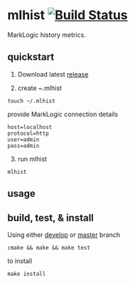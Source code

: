 # mlhist [![Build Status](https://travis-ci.org/JamFuller/mlhist.svg?branch=develop)](https://travis-ci.org/JamFuller/mlhist)

MarkLogic history metrics.

## quickstart

1. Download latest [release](https://github.com/JamFuller/mlhist/releases)

2. create ~.mlhist 

```
touch ~/.mlhist
```

provide MarkLogic connection details

```
host=localhost
protocol=http
user=admin
pass=admin
```

3. run mlhist 

```
mlhist
```

## usage

## build, test, & install

Using either [develop](https://github.com/JamFuller/mlhist/tree/develop) or [master](https://github.com/JamFuller/mlhist/tree/master) branch

```
cmake && make && make test

```
to install 

```
make install

```
